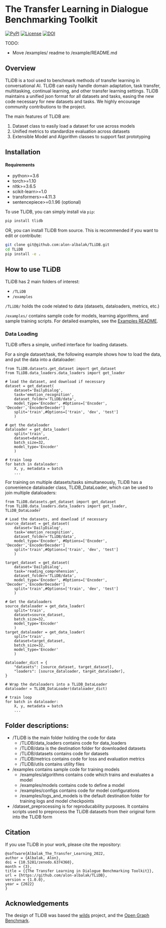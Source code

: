# The Transfer Learning in Dialogue Benchmarking Toolkit
[![PyPI](https://img.shields.io/pypi/v/tlidb)](https://pypi.org/project/tlidb/)
[![License](https://img.shields.io/badge/license-MIT-blue.svg)](https://github.com/alon-albalak/tlidb/blob/master/LICENSE)
[![DOI](https://zenodo.org/badge/419109889.svg)](https://zenodo.org/badge/latestdoi/419109889)

TODO:
- Move /examples/ readme to /example/README.md

## Overview
TLiDB is a tool used to benchmark methods of transfer learning in conversational AI.
TLiDB can easily handle domain adaptation, task transfer, multitasking, continual learning, and other transfer learning settings.
TLiDB maintains a unified json format for all datasets and tasks, easing the new code necessary for new datasets and tasks. We highly encourage community contributions to the project.

The main features of TLiDB are:

1. Dataset class to easily load a dataset for use across models
2. Unified metrics to standardize evaluation across datasets
3. Extensible Model and Algorithm classes to support fast prototyping

## Installation

#### Requirements
 - python>=3.6
 - torch>=1.10
 - nltk>=3.6.5
 - scikit-learn>=1.0
 - transformers>=4.11.3
 - sentencepiece>=0.1.96 (optional)


To use TLiDB, you can simply install via `pip`:
```bash
pip install tlidb
```

OR, you can install TLiDB from source. This is recommended if you want to edit or contribute:
```bash
git clone git@github.com:alon-albalak/TLiDB.git
cd TLiDB
pip install -e .
```

## How to use TLiDB
TLiDB has 2 main folders of interest:
- `/TLiDB`
- `/examples`

`/TLiDB/` holds the code related to data (datasets, dataloaders, metrics, etc.)

`/examples/` contains sample code for models, learning algorithms, and sample training scripts. 
For detailed examples, see the [Examples README](/examples/README.md).

### Data Loading
TLiDB offers a simple, unified interface for loading datasets.

For a single dataset/task, the following example shows how to load the data, and put the data into a dataloader:


```python3
from TLiDB.datasets.get_dataset import get_dataset
from TLiDB.data_loaders.data_loaders import get_loader

# load the dataset, and download if necessary
dataset = get_dataset(
    dataset='DailyDialog',
    task='emotion_recognition',
    dataset_folder='TLiDB/data',
    model_type='Encoder', #Options=['Encoder', 'Decoder','EncoderDecoder']
    split='train',#Options=['train', 'dev', 'test']
    )

# get the dataloader
dataloader = get_data_loader(
    split='train', 
    dataset=dataset,
    batch_size=32,
    model_type='Encoder'
    )

# train loop
for batch in dataloader:
    X, y, metadata = batch
    ...
```

For training on multiple datasets/tasks simultaneously, TLiDB has a convenience dataloader class, TLiDB_DataLoader, which can be used to join multiple dataloaders:

```python3
from TLiDB.datasets.get_dataset import get_dataset
from TLiDB.data_loaders.data_loaders import get_loader, TLiDB_DataLoader

# Load the datasets, and download if necessary
source_dataset = get_dataset(
    dataset='DailyDialog',
    task='emotion_recognition',
    dataset_folder='TLiDB/data',
    model_type='Encoder', #Options=['Encoder', 'Decoder','EncoderDecoder']
    split='train',#Options=['train', 'dev', 'test']
    )

target_dataset = get_dataset(
    dataset='DailyDialog',
    task='reading_comprehension',
    dataset_folder='TLiDB/data',
    model_type='Encoder', #Options=['Encoder', 'Decoder','EncoderDecoder']
    split='train',#Options=['train', 'dev', 'test']
    )

# Get the dataloaders
source_dataloader = get_data_loader(
    split='train', 
    dataset=source_dataset,
    batch_size=32,
    model_type='Encoder'
    )
target_dataloader = get_data_loader(
    split='train', 
    dataset=target_dataset,
    batch_size=32,
    model_type='Encoder'
    )

dataloader_dict = {
    "datasets": [source_dataset, target_dataset],
    "loaders": [source_dataloader, target_dataloader],
}

# Wrap the dataloaders into a TLiDB_DataLoader
dataloader = TLiDB_DataLoader(dataloader_dict)

# train loop
for batch in dataloader:
    X, y, metadata = batch
    ...

```


## Folder descriptions:
- /TLiDB is the main folder holding the code for data
    - /TLiDB/data_loaders contains code for data_loaders
    - /TLiDB/data is the destination folder for downloaded datasets
    - /TLiDB/datasets contains code for datasets
    - /TLiDB/metrics contains code for loss and evaluation metrics
    - /TLiDB/utils contains utility files
- /examples contains sample code for training models
    - /examples/algorithms contains code which trains and evaluates a model
    - /examples/models contains code to define a model
    - /examples/configs contains code for model configurations
    - /examples/logs_and_models is the default destination folder for training logs and model checkpoints
- /dataset_preprocessing is for reproducability purposes. It contains scripts used to preprocess the TLiDB datasets from their original form into the TLiDB form

## Citation
If you use TLiDB in your work, please cite the repository:
```
@software{Albalak_The_Transfer_Learning_2022,
author = {Albalak, Alon},
doi = {10.5281/zenodo.6374360},
month = {3},
title = {{The Transfer Learning in Dialogue Benchmarking Toolkit}},
url = {https://github.com/alon-albalak/TLiDB},
version = {1.0.0},
year = {2022}
}
```

## Acknowledgements
The design of TLiDB was based the [wilds](https://github.com/p-lambda/wilds) project, and the [Open Graph Benchmark](https://github.com/snap-stanford/ogb).